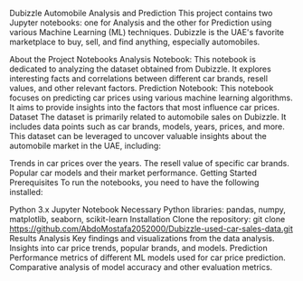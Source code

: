 Dubizzle Automobile Analysis and Prediction
This project contains two Jupyter notebooks: one for Analysis and the other for Prediction using various Machine Learning (ML) techniques. Dubizzle is the UAE's favorite marketplace to buy, sell, and find anything, especially automobiles.

About the Project
Notebooks
Analysis Notebook: This notebook is dedicated to analyzing the dataset obtained from Dubizzle. It explores interesting facts and correlations between different car brands, resell values, and other relevant factors.
Prediction Notebook: This notebook focuses on predicting car prices using various machine learning algorithms. It aims to provide insights into the factors that most influence car prices.
Dataset
The dataset is primarily related to automobile sales on Dubizzle. It includes data points such as car brands, models, years, prices, and more. This dataset can be leveraged to uncover valuable insights about the automobile market in the UAE, including:

Trends in car prices over the years.
The resell value of specific car brands.
Popular car models and their market performance.
Getting Started
Prerequisites
To run the notebooks, you need to have the following installed:

Python 3.x
Jupyter Notebook
Necessary Python libraries: pandas, numpy, matplotlib, seaborn, scikit-learn
Installation
Clone the repository:
git clone https://github.com/AbdoMostafa2052000/Dubizzle-used-car-sales-data.git
Results
Analysis
Key findings and visualizations from the data analysis.
Insights into car price trends, popular brands, and models.
Prediction
Performance metrics of different ML models used for car price prediction.
Comparative analysis of model accuracy and other evaluation metrics.

